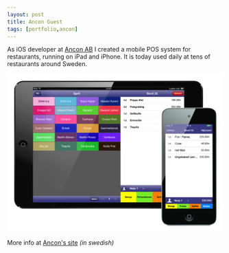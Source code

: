 ```yaml
---
layout: post
title: Ancon Guest
tags: [portfolio,ancon]
---
```


As iOS developer at [Ancon AB](ancon.se) I created a mobile POS system for restaurants, running on iPad and iPhone. It is today used daily at tens of restaurants around Sweden.

![Ancon Guest POS](/assets/ancon.png)

More info at [Ancon's site](http://www.ancon.se/app.php) _(in swedish)_

